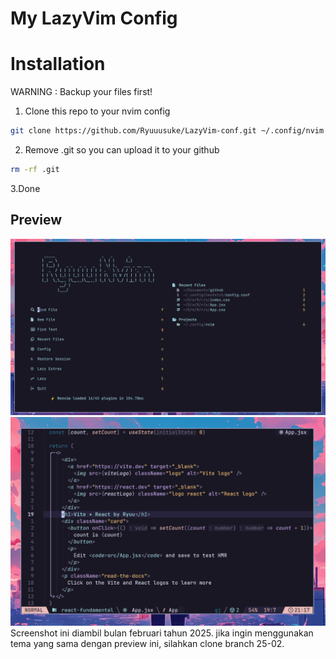 # My LazyVim Config

# Installation
WARNING : Backup your files first!

1. Clone this repo to your nvim config
```bash
git clone https://github.com/Ryuuusuke/LazyVim-conf.git ~/.config/nvim
```
2. Remove .git so you can upload it to your github
```bash
rm -rf .git
```
3.Done

## Preview 
![Preview](preview/2025-02-20-095949_hyprshot.png)
![Preview](preview/2025-02-19-211741_hyprshot.png)
Screenshot ini diambil bulan februari tahun 2025. jika ingin menggunakan tema yang sama dengan preview ini, silahkan clone branch 25-02.
